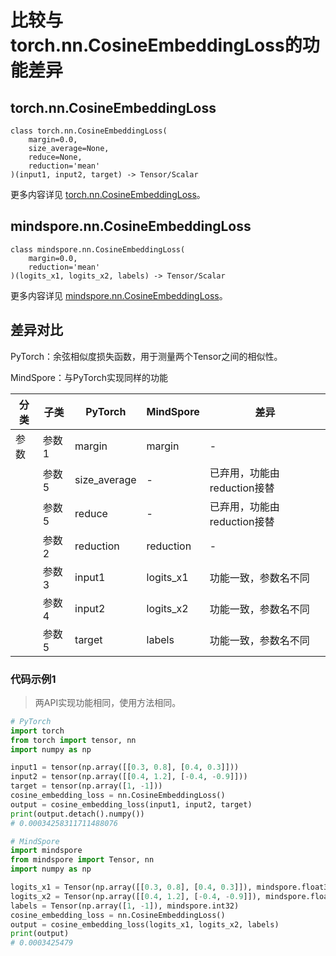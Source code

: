 # 比较与torch.nn.CosineEmbeddingLoss的功能差异

## torch.nn.CosineEmbeddingLoss

```text
class torch.nn.CosineEmbeddingLoss(
    margin=0.0,
    size_average=None,
    reduce=None,
    reduction='mean'
)(input1, input2, target) -> Tensor/Scalar
```

更多内容详见 [torch.nn.CosineEmbeddingLoss](https://pytorch.org/docs/1.8.1/generated/torch.nn.CosineEmbeddingLoss.html)。

## mindspore.nn.CosineEmbeddingLoss

```text
class mindspore.nn.CosineEmbeddingLoss(
    margin=0.0,
    reduction='mean'
)(logits_x1, logits_x2, labels) -> Tensor/Scalar
```

更多内容详见 [mindspore.nn.CosineEmbeddingLoss](https://www.mindspore.cn/docs/zh-CN/master/api_python/nn/mindspore.nn.CosineEmbeddingLoss.html)。

## 差异对比

PyTorch：余弦相似度损失函数，用于测量两个Tensor之间的相似性。

MindSpore：与PyTorch实现同样的功能

| 分类 | 子类 |PyTorch | MindSpore | 差异 |
| --- | --- | --- | --- |---|
|参数 | 参数1 | margin    | margin | - |
| | 参数5 | size_average | - | 已弃用，功能由reduction接替 |
| | 参数5 | reduce | - | 已弃用，功能由reduction接替 |
| | 参数2 | reduction | reduction | - |
| | 参数3 | input1 | logits_x1 |  功能一致，参数名不同  |
| | 参数4 | input2 | logits_x2 |  功能一致，参数名不同  |
| | 参数5 | target | labels |  功能一致，参数名不同  |

### 代码示例1

> 两API实现功能相同，使用方法相同。

```python
# PyTorch
import torch
from torch import tensor, nn
import numpy as np

input1 = tensor(np.array([[0.3, 0.8], [0.4, 0.3]]))
input2 = tensor(np.array([[0.4, 1.2], [-0.4, -0.9]]))
target = tensor(np.array([1, -1]))
cosine_embedding_loss = nn.CosineEmbeddingLoss()
output = cosine_embedding_loss(input1, input2, target)
print(output.detach().numpy())
# 0.00034258311711488076

# MindSpore
import mindspore
from mindspore import Tensor, nn
import numpy as np

logits_x1 = Tensor(np.array([[0.3, 0.8], [0.4, 0.3]]), mindspore.float32)
logits_x2 = Tensor(np.array([[0.4, 1.2], [-0.4, -0.9]]), mindspore.float32)
labels = Tensor(np.array([1, -1]), mindspore.int32)
cosine_embedding_loss = nn.CosineEmbeddingLoss()
output = cosine_embedding_loss(logits_x1, logits_x2, labels)
print(output)
# 0.0003425479
```
